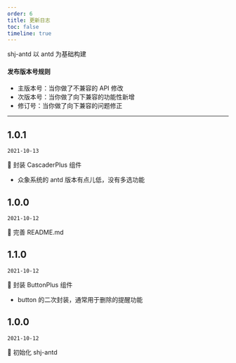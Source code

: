 ```yaml
---
order: 6
title: 更新日志
toc: false
timeline: true
---
```


shj-antd 以 antd 为基础构建

#### 发布版本号规则

- 主版本号：当你做了不兼容的 API 修改
- 次版本号：当你做了向下兼容的功能性新增
- 修订号：当你做了向下兼容的问题修正

---

## 1.0.1

`2021-10-13`

🎉 封装 CascaderPlus 组件

- 众象系统的 antd 版本有点儿低，没有多选功能

## 1.0.0

`2021-10-12`

🎉 完善 README.md

## 1.1.0

`2021-10-12`

🎉 封装 ButtonPlus 组件

- button 的二次封装，通常用于删除的提醒功能

## 1.0.0

`2021-10-12`

🎉 初始化 shj-antd
